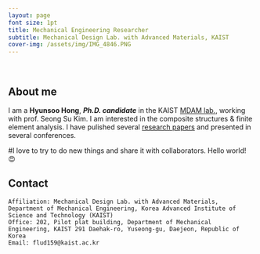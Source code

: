 ```yaml
---
layout: page
font size: 1pt
title: Mechanical Engineering Researcher
subtitle: Mechanical Design Lab. with Advanced Materials, KAIST
cover-img: /assets/img/IMG_4846.PNG
---
```


<br/>

## About me

I am a **Hyunsoo Hong**, **_Ph.D. candidate_** in the KAIST [MDAM lab.](https://mdam.kaist.ac.kr), working with prof. Seong Su Kim. I am interested in the composite structures & finite element analysis. I have pulished several [research papers](https://scholar.google.com/citations?user=sqkmqoQAAAAJ&hl=en&authuser=1) and presented in several conferences.

#I love to try to do new things and share it with collaborators. Hello world! &#128525;


## Contact

```
Affiliation: Mechanical Design Lab. with Advanced Materials, Department of Mechanical Engineering, Korea Advanced Institute of Science and Technology (KAIST)
Office: 202, Pilot plat building, Department of Mechanical Engineering, KAIST 291 Daehak-ro, Yuseong-gu, Daejeon, Republic of Korea
Email: flud159@kaist.ac.kr
```
